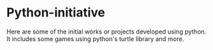 # Python-initiative
Here are some of the initial works or projects developed using python.
<br>
It includes some games using python's turtle library and more.
